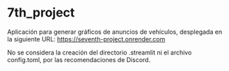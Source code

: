# 7th_project

Aplicación para generar gráficos de anuncios de vehículos, desplegada en la siguiente URL: https://seventh-project.onrender.com

No se considera la creación del directorio .streamlit ni el archivo config.toml, por las recomendaciones de Discord.


